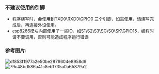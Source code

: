 ### 不建议使用的引脚
- 程序烧写时，会使用到TXD0\RXD0\GPIO0 三个引脚，如需使用，请烧写完成后，再连接外设使用。
- esp8266模块内部使用了一些IO，如S1\S2\S3\SC\SO\SK\GPIO15，编程时请不要调用，否则可能造成程序运行错误
### 参考图片:
 ![df853f1977a2e50be2879604e8958d6](https://github.com/yuqi17/build-a-drone-my-own/assets/10356819/d68a9f06-44cf-4572-b995-0de32ae9fd1e)
![79c48bd586a41c8eb1735a0a65879a2](https://github.com/yuqi17/build-a-drone-my-own/assets/10356819/377bfadc-96ef-4885-a3da-c4f0594f09f2)
